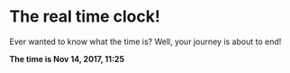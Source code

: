 # The real time clock!

Ever wanted to know what the time is? Well, your journey is about to end!

**The time is Nov 14, 2017, 11:25**